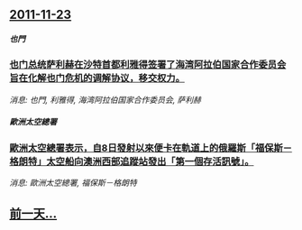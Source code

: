 ## [2011-11-23](/news/2011/11/23/index.md)

##### 也門
### [ 也门总统萨利赫在沙特首都利雅得签署了海湾阿拉伯国家合作委员会旨在化解也门危机的调解协议，移交权力。](/news/2011/11/23/也门总统萨利赫在沙特首都利雅得签署了海湾阿拉伯国家合作委员会旨在化解也门危机的调解协议-移交权力.md)
_消息: 也門, 利雅得, 海湾阿拉伯国家合作委员会, 萨利赫_

##### 歐洲太空總署
### [歐洲太空總署表示，自8日發射以來便卡在軌道上的俄羅斯「福保斯－格朗特」太空船向澳洲西部追蹤站發出「第一個存活訊號」。](/news/2011/11/23/歐洲太空總署表示-自8日發射以來便卡在軌道上的俄羅斯-福保斯-格朗特-太空船向澳洲西部追蹤站發出-第一個存活訊號.md)
_消息: 歐洲太空總署, 福保斯－格朗特_

## [前一天...](/news/2011/11/22/index.md)

